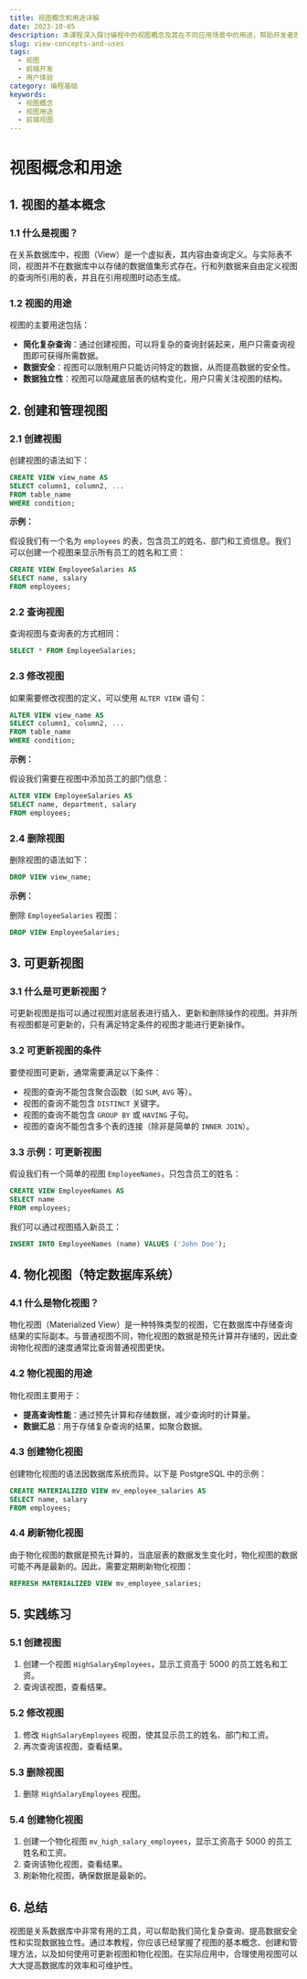 ```yaml
---
title: 视图概念和用途详解
date: 2023-10-05
description: 本课程深入探讨编程中的视图概念及其在不同应用场景中的用途，帮助开发者理解如何有效利用视图来提升用户体验和应用性能。
slug: view-concepts-and-uses
tags:
  - 视图
  - 前端开发
  - 用户体验
category: 编程基础
keywords:
  - 视图概念
  - 视图用途
  - 前端视图
---
```


# 视图概念和用途

## 1. 视图的基本概念

### 1.1 什么是视图？

在关系数据库中，视图（View）是一个虚拟表，其内容由查询定义。与实际表不同，视图并不在数据库中以存储的数据值集形式存在。行和列数据来自由定义视图的查询所引用的表，并且在引用视图时动态生成。

### 1.2 视图的用途

视图的主要用途包括：

- **简化复杂查询**：通过创建视图，可以将复杂的查询封装起来，用户只需查询视图即可获得所需数据。
- **数据安全**：视图可以限制用户只能访问特定的数据，从而提高数据的安全性。
- **数据独立性**：视图可以隐藏底层表的结构变化，用户只需关注视图的结构。

## 2. 创建和管理视图

### 2.1 创建视图

创建视图的语法如下：

```sql
CREATE VIEW view_name AS
SELECT column1, column2, ...
FROM table_name
WHERE condition;
```

**示例：**

假设我们有一个名为 `employees` 的表，包含员工的姓名、部门和工资信息。我们可以创建一个视图来显示所有员工的姓名和工资：

```sql
CREATE VIEW EmployeeSalaries AS
SELECT name, salary
FROM employees;
```

### 2.2 查询视图

查询视图与查询表的方式相同：

```sql
SELECT * FROM EmployeeSalaries;
```

### 2.3 修改视图

如果需要修改视图的定义，可以使用 `ALTER VIEW` 语句：

```sql
ALTER VIEW view_name AS
SELECT column1, column2, ...
FROM table_name
WHERE condition;
```

**示例：**

假设我们需要在视图中添加员工的部门信息：

```sql
ALTER VIEW EmployeeSalaries AS
SELECT name, department, salary
FROM employees;
```

### 2.4 删除视图

删除视图的语法如下：

```sql
DROP VIEW view_name;
```

**示例：**

删除 `EmployeeSalaries` 视图：

```sql
DROP VIEW EmployeeSalaries;
```

## 3. 可更新视图

### 3.1 什么是可更新视图？

可更新视图是指可以通过视图对底层表进行插入、更新和删除操作的视图。并非所有视图都是可更新的，只有满足特定条件的视图才能进行更新操作。

### 3.2 可更新视图的条件

要使视图可更新，通常需要满足以下条件：

- 视图的查询不能包含聚合函数（如 `SUM`, `AVG` 等）。
- 视图的查询不能包含 `DISTINCT` 关键字。
- 视图的查询不能包含 `GROUP BY` 或 `HAVING` 子句。
- 视图的查询不能包含多个表的连接（除非是简单的 `INNER JOIN`）。

### 3.3 示例：可更新视图

假设我们有一个简单的视图 `EmployeeNames`，只包含员工的姓名：

```sql
CREATE VIEW EmployeeNames AS
SELECT name
FROM employees;
```

我们可以通过视图插入新员工：

```sql
INSERT INTO EmployeeNames (name) VALUES ('John Doe');
```

## 4. 物化视图（特定数据库系统）

### 4.1 什么是物化视图？

物化视图（Materialized View）是一种特殊类型的视图，它在数据库中存储查询结果的实际副本。与普通视图不同，物化视图的数据是预先计算并存储的，因此查询物化视图的速度通常比查询普通视图更快。

### 4.2 物化视图的用途

物化视图主要用于：

- **提高查询性能**：通过预先计算和存储数据，减少查询时的计算量。
- **数据汇总**：用于存储复杂查询的结果，如聚合数据。

### 4.3 创建物化视图

创建物化视图的语法因数据库系统而异。以下是 PostgreSQL 中的示例：

```sql
CREATE MATERIALIZED VIEW mv_employee_salaries AS
SELECT name, salary
FROM employees;
```

### 4.4 刷新物化视图

由于物化视图的数据是预先计算的，当底层表的数据发生变化时，物化视图的数据可能不再是最新的。因此，需要定期刷新物化视图：

```sql
REFRESH MATERIALIZED VIEW mv_employee_salaries;
```

## 5. 实践练习

### 5.1 创建视图

1. 创建一个视图 `HighSalaryEmployees`，显示工资高于 5000 的员工姓名和工资。
2. 查询该视图，查看结果。

### 5.2 修改视图

1. 修改 `HighSalaryEmployees` 视图，使其显示员工的姓名、部门和工资。
2. 再次查询该视图，查看结果。

### 5.3 删除视图

1. 删除 `HighSalaryEmployees` 视图。

### 5.4 创建物化视图

1. 创建一个物化视图 `mv_high_salary_employees`，显示工资高于 5000 的员工姓名和工资。
2. 查询该物化视图，查看结果。
3. 刷新物化视图，确保数据是最新的。

## 6. 总结

视图是关系数据库中非常有用的工具，可以帮助我们简化复杂查询、提高数据安全性和实现数据独立性。通过本教程，你应该已经掌握了视图的基本概念、创建和管理方法，以及如何使用可更新视图和物化视图。在实际应用中，合理使用视图可以大大提高数据库的效率和可维护性。